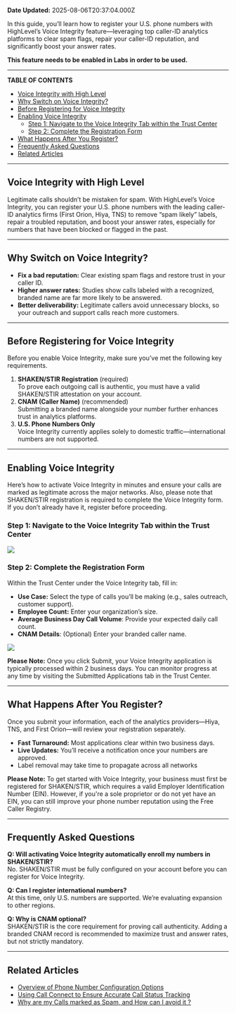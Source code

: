 **Date Updated:** 2025-08-06T20:37:04.000Z

In this guide, you’ll learn how to register your U.S. phone numbers with HighLevel’s Voice Integrity feature—leveraging top caller-ID analytics platforms to clear spam flags, repair your caller-ID reputation, and significantly boost your answer rates.

  
**This feature needs to be enabled in Labs in order to be used.**  

---

**TABLE OF CONTENTS**

* [Voice Integrity with High Level](#Voice-Integrity-with-High-Level)
* [Why Switch on Voice Integrity?](#Why-Switch-on-Voice-Integrity?)
* [Before Registering for Voice Integrity ](#Before-Registering-for-Voice-Integrity%C2%A0)
* [Enabling Voice Integrity](#Enabling-Voice-Integrity)  
   * [Step 1: Navigate to the Voice Integrity Tab within the Trust Center ](#Step-1%3A-Navigate-to-the-Voice-Integrity-Tab-within-the-Trust-Center%C2%A0)  
   * [Step 2: Complete the Registration Form](#Step-2%3A-Complete-the-Registration-Form)
* [What Happens After You Register?](#What-Happens-After-You-Register?)
* [Frequently Asked Questions](#Frequently-Asked-Questions)
* [Related Articles](#Related-Articles)

---

## **Voice Integrity with High Level**

  
Legitimate calls shouldn’t be mistaken for spam. With HighLevel’s Voice Integrity, you can register your U.S. phone numbers with the leading caller-ID analytics firms (First Orion, Hiya, TNS) to remove “spam likely” labels, repair a troubled reputation, and boost your answer rates, especially for numbers that have been blocked or flagged in the past.

---

## **Why Switch on Voice Integrity?**

  
* **Fix a bad reputation:** Clear existing spam flags and restore trust in your caller ID.
* **Higher answer rates:** Studies show calls labeled with a recognized, branded name are far more likely to be answered.
* **Better deliverability:** Legitimate callers avoid unnecessary blocks, so your outreach and support calls reach more customers.

---

## **Before Registering for Voice Integrity**

  
Before you enable Voice Integrity, make sure you’ve met the following key requirements.

  
1. **SHAKEN/STIR Registration** (required)  
To prove each outgoing call is authentic, you must have a valid SHAKEN/STIR attestation on your account.
2. **CNAM (Caller Name)** (recommended)  
Submitting a branded name alongside your number further enhances trust in analytics platforms.
3. **U.S. Phone Numbers Only**  
Voice Integrity currently applies solely to domestic traffic—international numbers are not supported.

---

## **Enabling Voice Integrity**

  
Here’s how to activate Voice Integrity in minutes and ensure your calls are marked as legitimate across the major networks. Also, please note that SHAKEN/STIR registration is required to complete the Voice Integrity form. If you don’t already have it, register before proceeding.

  
### **Step 1:** Navigate to the Voice Integrity Tab within the Trust Center 

  
**![](https://s3.amazonaws.com/cdn.freshdesk.com/data/helpdesk/attachments/production/155048790618/original/XLqtPNtNwF3LhY9xfg72UOOKgClYvrn_LQ.gif?1750770991)**
  
  
### **Step 2:** Complete the Registration Form

  
Within the Trust Center under the Voice Integrity tab, fill in:

  
* **Use Case:** Select the type of calls you’ll be making (e.g., sales outreach, customer support).
* **Employee Count:** Enter your organization’s size.
* **Average Business Day Call Volume**: Provide your expected daily call count.
* **CNAM Details**: (Optional) Enter your branded caller name.

  
![](https://s3.amazonaws.com/cdn.freshdesk.com/data/helpdesk/attachments/production/155048791059/original/QdCinpeqBhKjgAALyKcZDuTLief7Wse0uA.png?1750771315)
  
  
**Please Note:** Once you click Submit, your Voice Integrity application is typically processed within 2 business days. You can monitor progress at any time by visiting the Submitted Applications tab in the Trust Center.

---

## **What Happens After You Register?**

  
Once you submit your information, each of the analytics providers—Hiya, TNS, and First Orion—will review your registration separately.

  
* **Fast Turnaround:** Most applications clear within two business days.
* **Live Updates:** You’ll receive a notification once your numbers are approved.
* Label removal may take time to propagate across all networks

**Please Note:** To get started with Voice Integrity, your business must first be registered for SHAKEN/STIR, which requires a valid Employer Identification Number (EIN). However, if you're a sole proprietor or do not yet have an EIN, you can still improve your phone number reputation using the Free Caller Registry.

---

## **Frequently Asked Questions**

  
**Q: Will activating Voice Integrity automatically enroll my numbers in SHAKEN/STIR?**  
No. SHAKEN/STIR must be fully configured on your account before you can register for Voice Integrity.
  
  
**Q: Can I register international numbers?**  
At this time, only U.S. numbers are supported. We’re evaluating expansion to other regions.
  
  
**Q: Why is CNAM optional?**  
SHAKEN/STIR is the core requirement for proving call authenticity. Adding a branded CNAM record is recommended to maximize trust and answer rates, but not strictly mandatory.

---

## **Related Articles**

* **[](https://help.gohighlevel.com/support/solutions/articles/48001229976-overview-of-phone-number-configuration-options)**[](https://help.gohighlevel.com/support/solutions/articles/48001229976-overview-of-phone-number-configuration-options)[Overview of Phone Number Configuration Options](https://help.gohighlevel.com/support/solutions/articles/48001229976-overview-of-phone-number-configuration-options)
* [Using Call Connect to Ensure Accurate Call Status Tracking](https://help.gohighlevel.com/support/solutions/articles/48001181825-using-call-connect-to-ensure-accurate-call-status-tracking)
* [Why are my Calls marked as Spam, and How can I avoid it ?](https://help.gohighlevel.com/support/solutions/articles/48001231665-why-are-my-calls-marked-as-spam-and-how-can-i-avoid-it-)[](https://help.gohighlevel.com/support/solutions/articles/48001231665-why-are-my-calls-marked-as-spam-and-how-can-i-avoid-it-)**[](https://help.gohighlevel.com/support/solutions/articles/48001231665-why-are-my-calls-marked-as-spam-and-how-can-i-avoid-it-)**